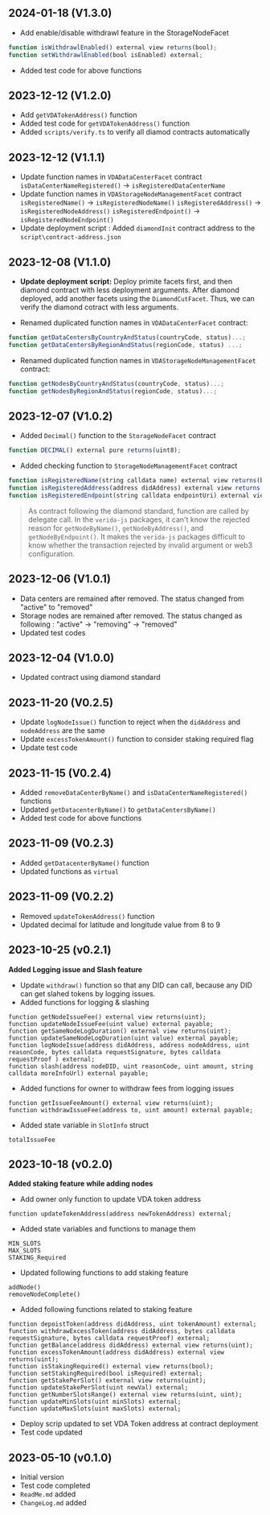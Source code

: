 2024-01-18 (V1.3.0)
-------------------
- Add enable/disable withdrawl feature in the StorageNodeFacet
```ts
function isWithdrawlEnabled() external view returns(bool);
function setWithdrawlEnabled(bool isEnabled) external;
```
- Added test code for above functions

2023-12-12 (V1.2.0)
-------------------
- Add `getVDATokenAddress()` function
- Added test code for `getVDATokenAddress()` function
- Added `scripts/verify.ts` to verify all diamod contracts automatically

2023-12-12 (V1.1.1)
-------------------
- Update function names in `VDADataCenterFacet` contract
    `isDataCenterNameRegistered()` -> `isRegisteredDataCenterName`
- Update function names in `VDAStorageNodeManagementFacet` contract
    `isRegisteredName()` -> `isRegisteredNodeName()`
    `isRegisteredAddress()` -> `isRegisteredNodeAddress()`
    `isRegisteredEndpoint()` -> `isRegisteredNodeEndpoint()`
- Update deployment script : Added `diamondInit` contract address to the `script\contract-address.json`

2023-12-08 (V1.1.0)
-------------------
- **Update deployment script:**
    Deploy primite facets first, and then diamond contract with less deployment arguments. After diamond deployed, add another facets using the `DiamondCutFacet`. Thus, we can verify the diamond cotract with less arguments.

- Renamed duplicated function names in `VDADataCenterFacet` contract:
```ts
function getDataCentersByCountryAndStatus(countryCode, status)...;
function getDataCentersByRegionAndStatus(regionCode, status) ...;
```
- Renamed duplicated function names in `VDAStorageNodeManagementFacet` contract:
```ts
function getNodesByCountryAndStatus(countryCode, status)...;
function getNodesByRegionAndStatus(regionCode, status)...;
```

2023-12-07 (V1.0.2)
-------------------
- Added `Decimal()` function to the `StorageNodeFacet` contract
```ts
function DECIMAL() external pure returns(uint8);
```
- Added checking function to `StorageNodeManagementFacet` contract
```ts
function isRegisteredName(string calldata name) external view returns(bool);
function isRegisteredAddress(address didAddress) external view returns(bool);
function isRegisteredEndpoint(string calldata endpointUri) external view returns(bool);
```
> As contract following the diamond standard, function are called by delegate call. In the `verida-js` packages, it can't know the rejected reason for `getNodeByName()`, `getNodeByAddress()`, and `getNodeByEndpoint()`. It makes the `verida-js` packages difficult to know whether the transaction rejected by invalid argument or web3 configuration.

2023-12-06 (V1.0.1)
-------------------
- Data centers are remained after removed. The status changed from "active" to "removed"
- Storage nodes are remained after removed. The status changed as following : "active" -> "removing" -> "removed"
- Updated test codes

2023-12-04 (V1.0.0)
-------------------
- Updated contract using diamond standard

2023-11-20 (V0.2.5)
-------------------
- Update `logNodeIssue()` function to reject when the `didAddress` and `nodeAddress` are the same
- Update `excessTokenAmount()` function to consider staking required flag
- Update test code

2023-11-15 (V0.2.4)
-------------------
- Added `removeDataCenterByName()` and `isDataCenterNameRegistered()` functions
- Updated `getDatacenterByName()` to `getDataCentersByName()`
- Added test code for above functions

2023-11-09 (V0.2.3)
-------------------
- Added `getDatacenterByName()` function
- Updated functions as `virtual`

2023-11-09 (V0.2.2)
-------------------
- Removed `updateTokenAddress()` function
- Updated decimal for latitude and longitude value from 8 to 9

2023-10-25 (v0.2.1)
-------------------
**Added Logging issue and Slash feature**
- Update `withdraw()` function so that any DID can call, because any DID can get slahed tokens by logging issues.
- Added functions for logging & slashing
```
function getNodeIssueFee() external view returns(uint);
function updateNodeIssueFee(uint value) external payable;
function getSameNodeLogDuration() external view returns(uint);
function updateSameNodeLogDuration(uint value) external payable;
function logNodeIssue(address didAddress, address nodeAddress, uint reasonCode, bytes calldata requestSignature, bytes calldata requestProof ) external;
function slash(address nodeDID, uint reasonCode, uint amount, string calldata moreInfoUrl) external payable;
```
- Added functions for owner to withdraw fees from logging issues
```
function getIssueFeeAmount() external view returns(uint);
function withdrawIssueFee(address to, uint amount) external payable;
```

- Added state variable in `SlotInfo` struct
```
totalIssueFee
```

2023-10-18 (v0.2.0)
-------------------
**Added staking feature while adding nodes**
- Add owner only function to update VDA token address
```
function updateTokenAddress(address newTokenAddress) external;
```
- Added state variables and functions to manage them
```
MIN_SLOTS
MAX_SLOTS
STAKING_Required
```
- Updated following functions to add staking feature
```
addNode()
removeNodeComplete()
```
- Added following functions related to staking feature
```
function depoistToken(address didAddress, uint tokenAmount) external;
function withdrawExcessToken(address didAddress, bytes calldata requestSignature, bytes calldata requestProof) external;
function getBalance(address didAddress) external view returns(uint);
function excessTokenAmount(address didAddress) external view returns(uint);
function isStakingRequired() external view returns(bool);
function setStakingRequired(bool isRequired) external;
function getStakePerSlot() external view returns(uint);
function updateStakePerSlot(uint newVal) external;
function getNumberSlotsRange() external view returns(uint, uint);
function updateMinSlots(uint minSlots) external;
function updateMaxSlots(uint maxSlots) external;
```
- Deploy scrip updated to set VDA Token address at contract deployment
- Test code updated


2023-05-10 (v0.1.0)
-------------------
- Initial version
- Test code completed
- `ReadMe.md` added
- `ChangeLog.md` added